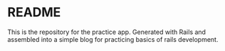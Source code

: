 # README

This is the repository for the practice app. Generated with Rails and assembled into a simple blog for practicing basics of rails development.
